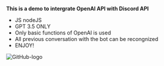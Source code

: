 **This is a demo to intergrate OpenAI API with Discord API**
- JS nodeJS 
- GPT 3.5 ONLY
- Only basic functions of OpenAI is used
- All previous conversation with the bot can be recongnized 
- ENJOY!


![GitHub-logo](https://github.com/Tsai-Anthony/Discord_GPT/assets/116094020/959df9c6-6b7e-4c57-9bea-7a3da70541de)
